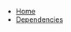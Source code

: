 <!-- docs/_sidebar.md -->

* [Home](/)
* [Dependencies](dependencies.md "The greatest guide in the world")